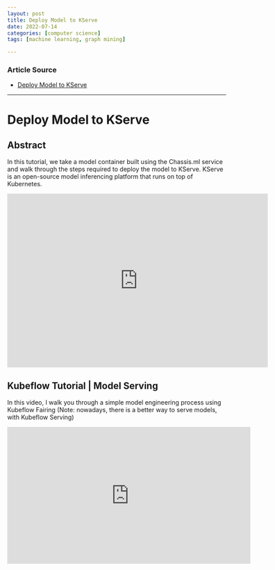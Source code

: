 ```yaml
---
layout: post
title: Deploy Model to KServe
date: 2022-07-14
categories: [computer science]
tags: [machine learning, graph mining]

---
```


### Article Source

* [Deploy Model to KServe](https://www.youtube.com/watch?v=f46xzB4L6I4)


---

# Deploy Model to KServe


## Abstract

In this tutorial, we take a model container built using the Chassis.ml service and walk through the steps required to deploy the model to KServe. KServe is an open-source model inferencing platform that runs on top of Kubernetes.


<iframe width="600" height="400" src="https://www.youtube.com/embed/f46xzB4L6I4" title="YouTube video player" frameborder="0" allow="accelerometer; autoplay; clipboard-write; encrypted-media; gyroscope; picture-in-picture" allowfullscreen></iframe>

## Kubeflow Tutorial | Model Serving

In this video, I walk you through a simple model engineering process using Kubeflow Fairing (Note: nowadays, there is a better way to serve models, with Kubeflow Serving)

<iframe width="560" height="315" src="https://www.youtube.com/embed/hRmmzItkPkA" title="YouTube video player" frameborder="0" allow="accelerometer; autoplay; clipboard-write; encrypted-media; gyroscope; picture-in-picture" allowfullscreen></iframe>